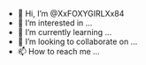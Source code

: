 - 👋 Hi, I’m @XxFOXYGIRLXx84
- 👀 I’m interested in ...
- 🌱 I’m currently learning ...
- 💞️ I’m looking to collaborate on ...
- 📫 How to reach me ...

<!---
XxFOXYGIRLXx84/XxFOXYGIRLXx84 is a ✨ special ✨ repository because its `README.md` (this file) appears on your GitHub profile.
You can click the Preview link to take a look at your changes.
--->
